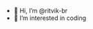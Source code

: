- 👋 Hi, I’m @ritvik-br
- 👀 I’m interested in coding

<!---
ritvik-br/ritvik-br is a ✨ special ✨ repository because its `README.md` (this file) appears on your GitHub profile.
You can click the Preview link to take a look at your changes.
--->
